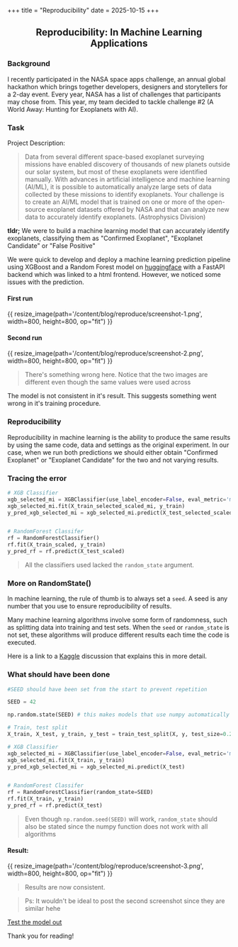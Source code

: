 +++
title = "Reproducibility"
date = 2025-10-15
+++

<h2 align="center"> Reproducibility: In Machine Learning Applications </h1>

### Background
I recently participated in the NASA space apps challenge, an annual global hackathon which brings together developers, designers and storytellers for a 2-day event. Every year, NASA has a list of challenges that participants may chose from. This year, my team decided to tackle challenge #2 (A World Away: Hunting for Exoplanets with AI).

### Task

Project Description:

> Data from several different space-based exoplanet surveying missions have enabled discovery of thousands of new planets outside our solar system, but most of these exoplanets were identified manually. With advances in artificial intelligence and machine learning (AI/ML), it is possible to automatically analyze large sets of data collected by these missions to identify exoplanets. Your challenge is to create an AI/ML model that is trained on one or more of the open-source exoplanet datasets offered by NASA and that can analyze new data to accurately identify exoplanets. (Astrophysics Division)

<strong>tldr;</strong> We were to build a machine learning model that can accurately identify exoplanets, classifying them as "Confirmed Exoplanet", "Exoplanet Candidate" or "False Positive"

We were quick to develop and deploy a machine learning prediction pipeline using XGBoost and a Random Forest model on [huggingface](https://huggingface.co) with a FastAPI backend which was linked to a html frontend. However, we noticed some issues with the prediction.

<!-- First run            |  Second run
:-------------------------:|:-------------------------: -->
#### First run
{{ resize_image(path='/content/blog/reproduce/screenshot-1.png', width=800, height=800, op="fit") }}
#### Second run
{{ resize_image(path='/content/blog/reproduce/screenshot-2.png', width=800, height=800, op="fit") }}
<!-- <img src="screenshot-1.png"/>  <img src="screenshot-2.png"/> -->


<!-- ![image](screenshot-1.png)  |  ![image](screenshot-2.png) -->
<!-- ![screenshot-1.png](screenshot-1.png) ![screenshot-2.png](screenshot-2.png) -->


> There's something wrong here.
> Notice that the two images are different even though the same values were used across

The model is not consistent in it's result. This suggests something went wrong in it's training procedure.


### Reproducibility

Reproducibility in machine learning is the ability to produce the same results by using the same code, data and settings as the original experiment. In our case, when we run both predictions we should either obtain "Confirmed Exoplanet" or "Exoplanet Candidate" for the two and not varying results.


### Tracing the error

```py
# XGB Classifier
xgb_selected_mi = XGBClassifier(use_label_encoder=False, eval_metric='mlogloss')
xgb_selected_mi.fit(X_train_selected_scaled_mi, y_train)
y_pred_xgb_selected_mi = xgb_selected_mi.predict(X_test_selected_scaled_mi)


# RandomForest Classifer
rf = RandomForestClassifier()
rf.fit(X_train_scaled, y_train)
y_pred_rf = rf.predict(X_test_scaled)

```

> All the classifiers used lacked the `random_state` argument. 

### More on RandomState()

In machine learning, the rule of thumb is to always set a `seed`. A seed is any number that you use to ensure reproducibility of results.

Many machine learning algorithms involve some form of randomness, such as splitting data into training and test sets. When the `seed` or `random_state` is not set, these algorithms will produce different results each time the code is executed.

Here is a link to a [Kaggle](https://www.kaggle.com/discussions/general/422466) discussion that explains this in more detail.


### What should have been done

```py
#SEED should have been set from the start to prevent repetition

SEED = 42

np.random.state(SEED) # this makes models that use numpy automatically use the seed set (in case you forget to set random state)

# Train, test split
X_train, X_test, y_train, y_test = train_test_split(X, y, test_size=0.2, random_state=SEED) # set to ensure consistent splits

# XGB Classifier
xgb_selected_mi = XGBClassifier(use_label_encoder=False, eval_metric='mlogloss', random_state=SEED)
xgb_selected_mi.fit(X_train, y_train)
y_pred_xgb_selected_mi = xgb_selected_mi.predict(X_test)


# RandomForest Classifer
rf = RandomForestClassifier(random_state=SEED)
rf.fit(X_train, y_train)
y_pred_rf = rf.predict(X_test)
```

> Even though `np.random.seed(SEED)` will work, `random_state` should also be stated since the numpy function does not work with all algorithms


#### Result:
<!-- 
First run            |  Second run
:-------------------------:|:-------------------------: -->
{{ resize_image(path='/content/blog/reproduce/screenshot-3.png', width=800, height=800, op="fit") }}



> Results are now consistent. 

> Ps: It wouldn't be ideal to post the second screenshot since they are similar hehe

[Test the model out](https://huggingface.co/spaces/pacman2223/exo-standalone)

Thank you for reading!
